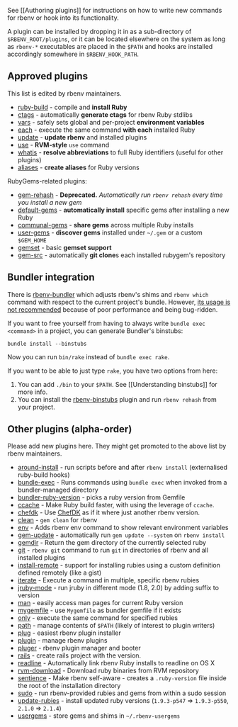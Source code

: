 See [[Authoring plugins]] for instructions on how to write new commands for
rbenv or hook into its functionality.

A plugin can be installed by dropping it in as a sub-directory of
`$RBENV_ROOT/plugins`, or it can be located elsewhere on the system as long as
`rbenv-*` executables are placed in the `$PATH` and hooks are installed
accordingly somewhere in `$RBENV_HOOK_PATH`.

## Approved plugins

This list is edited by rbenv maintainers.

* [ruby-build](https://github.com/rbenv/ruby-build) - compile and **install Ruby**
* [ctags](https://github.com/tpope/rbenv-ctags) - automatically **generate ctags** for rbenv Ruby stdlibs
* [vars](https://github.com/rbenv/rbenv-vars) - safely sets global and
  per-project **environment variables**
* [each](https://github.com/chriseppstein/rbenv-each) - execute the same command
  **with each** installed Ruby
* [update](https://github.com/rkh/rbenv-update) - **update rbenv** and installed
  plugins
* [use](https://github.com/rkh/rbenv-use) - **RVM-style** `use` command
* [whatis](https://github.com/rkh/rbenv-whatis) - **resolve abbreviations** to
  full Ruby identifiers (useful for other plugins)
* [aliases](https://github.com/tpope/rbenv-aliases) - **create aliases** for Ruby versions

RubyGems-related plugins:

* [gem-rehash](https://github.com/rbenv/rbenv-gem-rehash) - **Deprecated.** *Automatically run
  `rbenv rehash` every time you install a new gem*
* [default-gems](https://github.com/rbenv/rbenv-default-gems) - **automatically
  install** specific gems after installing a new Ruby
* [communal-gems](https://github.com/tpope/rbenv-communal-gems) - **share gems** across multiple Ruby installs
* [user-gems](https://github.com/mislav/rbenv-user-gems) - **discover gems** installed under `~/.gem` or a custom `$GEM_HOME`
* [gemset](https://github.com/jf/rbenv-gemset) - basic **gemset support**
* [gem-src](https://github.com/amatsuda/gem-src) - automatically **git clone**s each installed rubygem's repository

## Bundler integration

There is [rbenv-bundler](https://github.com/carsomyr/rbenv-bundler) which
adjusts rbenv's shims and `rbenv which` command with respect to the current
project's bundle. However,
[its usage is not recommended](https://github.com/carsomyr/rbenv-bundler/issues/32)
because of poor performance and being bug-ridden.

If you want to free yourself from having to always write `bundle exec <command>`
in a project, you can generate Bundler's binstubs:

    bundle install --binstubs

Now you can run `bin/rake` instead of `bundle exec rake`.

If you want to be able to just type `rake`, you have two options from here:

1. You can add `./bin` to your `$PATH`. See [[Understanding binstubs]] for more info.
2. You can install the [rbenv-binstubs](https://github.com/ianheggie/rbenv-binstubs#readme) plugin and run `rbenv rehash` from your project.

## Other plugins (alpha-order)

Please add new plugins here. They might get promoted to the above list by rbenv
maintainers.

* [around-install](https://github.com/toy/rbenv-around-install) - run scripts before and after `rbenv install` (externalised ruby-build hooks)
* [bundle-exec](https://github.com/maljub01/rbenv-bundle-exec) - Runs commands using `bundle exec` when invoked from a bundler-managed directory
* [bundler-ruby-version](https://github.com/aripollak/rbenv-bundler-ruby-version) - picks a ruby version from Gemfile
* [ccache](https://github.com/yyuu/rbenv-ccache) - Make Ruby build faster, with using the leverage of `ccache`.
* [chefdk](https://github.com/docwhat/rbenv-chefdk) - Use [ChefDK](https://downloads.chef.io/chef-dk/) as if it where just another rbenv version.
* [clean](https://github.com/jbernsie/rbenv-clean) - `gem clean` for rbenv
* [env](https://github.com/ianheggie/rbenv-env) - Adds rbenv env command to show relevant environment variables
* [gem-update](https://github.com/nicknovitski/rbenv-gem-update) - automatically run `gem update --system` on `rbenv install`
* [gemdir](https://github.com/bachue/rbenv-gemdir) - Return the gem directory of the currently selected ruby
* [git](https://github.com/znz/rbenv-git) - `rbenv git` command to run `git` in directories of rbenv and all installed plugins
* [install-remote](https://github.com/fgrehm/rbenv-install-remote) - support for installing rubies using a custom definition defined remotely (like a gist)
* [iterate](https://github.com/johann-p-koebbe/rbenv-iterate) - Execute a command in multiple, specific rbenv rubies
* [jruby-mode](https://github.com/toy/rbenv-jruby-mode) - run jruby in different mode (1.8, 2.0) by adding suffix to version
* [man](https://github.com/mlafeldt/rbenv-man) - easily access man pages for
  current Ruby version
* [mygemfile](https://github.com/xing/rbenv-mygemfile) - use `Mygemfile` as bundler gemfile if it exists
* [only](https://github.com/Rodreegez/rbenv-only) - execute the same command for
  specified rubies
* [path](https://github.com/taqtiqa/rbenv-path) - manage contents of `$PATH`
  (likely of interest to plugin writers)
* [plug](https://github.com/znz/rbenv-plug) - easiest rbenv plugin installer
* [plugin](https://github.com/taqtiqa/rbenv-plugin) - manage rbenv plugins
* [pluger](https://github.com/cao7113/rbenv-pluger) - rbenv plugin manager and booter
* [rails](https://github.com/alfa-jpn/rbenv-rails) - create rails project with the version.
* [readline](https://github.com/tpope/rbenv-readline) - Automatically link rbenv Ruby installs to readline on OS X
* [rvm-download](https://github.com/garnieretienne/rvm-download) - Download ruby binaries from RVM repository
* [sentience](https://github.com/tpope/rbenv-sentience) - Make rbenv self-aware - creates a `.ruby-version` file inside the root of the installation directory
* [sudo](https://github.com/dcarley/rbenv-sudo) - run rbenv-provided rubies and
  gems from within a sudo session
* [update-rubies](https://github.com/toy/rbenv-update-rubies) - install updated ruby versions (`1.9.3-p547` => `1.9.3-p550`, `2.1.0` => `2.1.4`)
* [usergems](https://github.com/andyl/rbenv-usergems) - store gems and shims in
  `~/.rbenv-usergems`